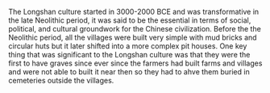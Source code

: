 The Longshan culture started in 3000-2000 BCE and was transformative in the late Neolithic period, it was said to be the essential in terms of social, political, and cultural groundwork for the Chinese civilization. Before the the Neolithic period, all the villages were built very simple with mud bricks and circular huts but it later shifted into a more complex pit houses. One key thing that was significant to the Longshan culture was that they were the first to have graves since ever since the farmers had built farms and villages and were not able to built it near then so they had to ahve them buried in cemeteries outside the villages. 